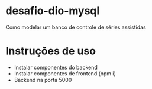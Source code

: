 # desafio-dio-mysql
Como modelar um banco de controle de séries assistidas

# Instruções de uso

- Instalar componentes do backend
- Instalar componentes de frontend (npm i)
- Backend na porta 5000
